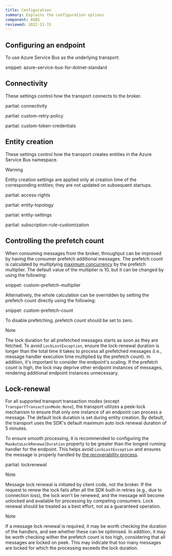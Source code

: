 ```yaml
---
title: Configuration
summary: Explains the configuration options
component: ASBS
reviewed: 2022-11-15
---
```


## Configuring an endpoint

To use Azure Service Bus as the underlying transport:

snippet: azure-service-bus-for-dotnet-standard

## Connectivity

These settings control how the transport connects to the broker.

partial: connectivity

partial: custom-retry-policy

partial: custom-token-credentials

## Entity creation

These settings control how the transport creates entities in the Azure Service Bus namespace.

> [!WARNING]
> Entity creation settings are applied only at creation time of the corresponding entities; they are not updated on subsequent startups.

partial: access-rights

partial: entity-topology

partial: entity-settings

partial: subscription-rule-customization

## Controlling the prefetch count

When consuming messages from the broker, throughput can be improved by having the consumer prefetch additional messages. The prefetch count is calculated by multiplying [maximum concurrency](/nservicebus/operations/tuning.md) by the prefetch multiplier. The default value of the multiplier is 10, but it can be changed by using the following:

snippet: custom-prefetch-multiplier

Alternatively, the whole calculation can be overridden by setting the prefetch count directly using the following:

snippet: custom-prefetch-count

To disable prefetching, prefetch count should be set to zero.

> [!NOTE]
> The lock duration for all prefetched messages starts as soon as they are fetched. To avoid `LockLostException`, ensure the lock-renewal duration is longer than the total time it takes to process all prefetched messages (i.e., message handler execution time multiplied by the prefetch count).
> In addition, it's important to consider the endpoint's scaling. If the prefetch count is high, the lock may deprive other endpoint instances of messages, rendering additional endpoint instances unnecessary.

## Lock-renewal

For all supported transport transaction modes (except `TransportTransactionMode.None`), the transport utilizes a peek-lock mechanism to ensure that only one instance of an endpoint can process a message. The default lock duration is set during entity creation. By default, the transport uses the SDK's default maximum auto lock renewal duration of 5 minutes.

To ensure smooth processing, it is recommended to configuring the `MaxAutoLockRenewalDuration` property to be greater than the longest running handler for the endpoint. This helps avoid `LockLostException` and ensures the message is properly handled by [the recoverability process](/nservicebus/recoverability/).

partial: lockrenewal

> [!NOTE]
> Message lock renewal is initiated by client code, not the broker. If the request to renew the lock fails after all the SDK built-in retries (e.g., due to connection loss), the lock won't be renewed, and the message will become unlocked and available for processing by competing consumers. Lock renewal should be treated as a best effort, not as a guaranteed operation.

> [!NOTE]
> If a message lock renewal is required, it may be worth checking the duration of the handlers, and see whether these can be optimised. In addition, it may be worth checking wither the prefetch count is too high, considering that all messages are locked on peek. This may indicate that too many messages are locked for which the processing exceeds the lock duration.
